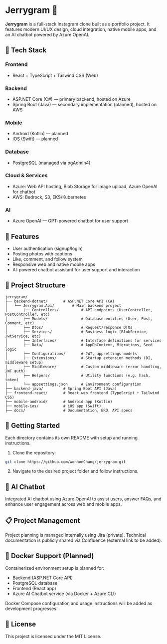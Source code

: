 # Jerrygram 📸

**Jerrygram** is a full-stack Instagram clone built as a portfolio project.
It features modern UI/UX design, cloud integration, native mobile apps, and an AI chatbot powered by Azure OpenAI.

## 🧰 Tech Stack

### Frontend

* React + TypeScript + Tailwind CSS (Web)

### Backend

* ASP.NET Core (C#) — primary backend, hosted on Azure
* Spring Boot (Java) — secondary implementation (planned), hosted on AWS

### Mobile

* Android (Kotlin) — planned
* iOS (Swift) — planned

### Database

* PostgreSQL (managed via pgAdmin4)

### Cloud & Services

* Azure: Web API hosting, Blob Storage for image upload, Azure OpenAI for chatbot
* AWS: Bedrock, S3, EKS/Kubernetes

### AI

* Azure OpenAI — GPT-powered chatbot for user support

## 🧩 Features

* User authentication (signup/login)
* Posting photos with captions
* Like, comment, and follow system
* Responsive web and native mobile apps
* AI-powered chatbot assistant for user support and interaction

## 📁 Project Structure

```
jerrygram/
├── backend-dotnet/       # ASP.NET Core API (C#)
│   └── Jerrygram.Api/        # Main backend project
│       ├── Controllers/          # API endpoints (UserController, PostController, etc)
│       ├── Models/               # Database entities (User, Post, Comment, etc)
│       ├── Dtos/                 # Request/response DTOs
│       ├── Services/             # Business logic (BlobService, JwtService, etc)
│       ├── Interfaces/           # Interface definitions for services
│       ├── Data/                 # AppDbContext, Migrations, Seed logic
│       ├── Configurations/       # JWT, appsettings models
│       ├── Extensions/           # Startup extension methods (DI, middleware setup)
│       ├── Middleware/           # Custom middleware (error handling, JWT auth)
│       ├── Helpers/              # Utility functions (e.g. hash, token)
│       └── appsettings.json      # Environment configuration
├── backend-java/         # Spring Boot API (Java)
├── frontend-react/       # React web frontend (TypeScript + Tailwind CSS)
├── mobile-android/       # Android app (Kotlin)
├── mobile-ios/           # iOS app (Swift)
├── docs/                 # Documentation, ERD, API specs
```

## 🚀 Getting Started

Each directory contains its own README with setup and running instructions.

1. Clone the repository:

```bash
git clone https://github.com/wonhonChang/jerrygram.git
```

2. Navigate to the desired project folder and follow instructions.

## 🤖 AI Chatbot

Integrated AI chatbot using Azure OpenAI to assist users, answer FAQs, and enhance user engagement across web and mobile apps.

## 📋 Project Management

Project planning is managed internally using Jira (private).
Technical documentation is publicly shared via Confluence (external link to be added).

## 🐳 Docker Support (Planned)

Containerized environment setup is planned for:

* Backend (ASP.NET Core API)
* PostgreSQL database
* Frontend (React app)
* Azure AI Chatbot service (via Docker + Azure CLI)

Docker Compose configuration and usage instructions will be added as development progresses.

## 📄 License

This project is licensed under the MIT License.
